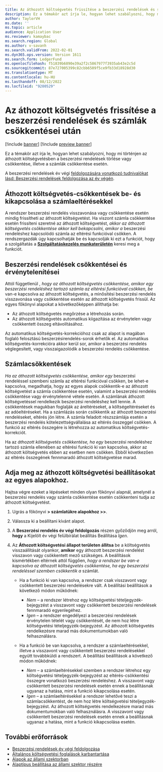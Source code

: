 ```yaml
---
title: Az áthozott költségvetés frissítése a beszerzési rendelések és számlák csökkentései után
description: Ez a témakör azt írja le, hogyan lehet szabályozni, hogy mi történjen az áthozott költségvetésben a beszerzési rendelések törlése vagy csökkentése, illetve a számlák csökkentése esetén.
author: TaylorVH
ms.date: ''
ms.topic: article
audience: Application User
ms.reviewer: kamaybac
ms.search.region: Global
ms.author: v-savanh
ms.search.validFrom: 2022-02-01
ms.dyn365.ops.version: Version 1611
ms.search.form: LedgerFund
ms.openlocfilehash: f51839b6890e39a2f2c5867977f3935ab43e2c5d
ms.sourcegitcommit: 87e727005399c82cbb6509f5ce9fb33d18928d30
ms.translationtype: MT
ms.contentlocale: hu-HU
ms.lasthandoff: 08/12/2022
ms.locfileid: "9280529"
---
```

# <a name="update-the-carry-forward-budget-after-reductions-in-purchase-orders-and-invoices"></a>Az áthozott költségvetés frissítése a beszerzési rendelések és számlák csökkentései után

[!include [banner](../includes/banner.md)]
[!include [preview banner](../includes/preview-banner.md)]

Ez a témakör azt írja le, hogyan lehet szabályozni, hogy mi történjen az áthozott költségvetésben a beszerzési rendelések törlése vagy csökkentése, illetve a számlák csökkentése esetén.

A beszerzési rendelések év végi [feldolgozására vonatkozó tudnivalókat lásd: Beszerzési rendelések feldolgozása az év végén](/dynamicsax-2012/appuser-itpro/process-purchase-orders-at-year-end).

## <a name="turn-carry-forward-budget-reductions-for-invoice-variances-on-or-off"></a>Áthozott költségvetés-csökkentések be- és kikapcsolása a számlaeltérésekkel

A rendszer beszerzési rendelés visszavonása vagy csökkentése esetén mindig frissítheti az áthozott költségvetést. Ha viszont számla csökkentése esetén frissíteni szeretné az áthozott költségvetést, *akkor az áthozott költségvetés csökkentése akkor kell bekapcsolni, amikor a* beszerzési rendeléshez kapcsolódó számla az eltérési funkcióval csökken. A rendszergazdák úgy kapcsolhatják be és kapcsolják ki ezt a funkciót, hogy a szolgáltatás a **[Szolgáltatáskezelés munkaterületén](../../fin-ops-core/fin-ops/get-started/feature-management/feature-management-overview.md)** keresi meg a funkciót.

## <a name="purchase-order-reductions-and-cancellations"></a>Beszerzési rendelések csökkentései és érvénytelenítései

Attól függetlenül *, hogy az áthozott költségvetés csökkentése, amikor egy beszerzési rendeléshez tartozó számla az eltérési funkcióval csökken, be* van-e kapcsolva az áthozott költségvetés, a minősítési beszerzési rendelés visszavonása vagy csökkentése esetén az áthozott költségvetés frissül. Az egyes főkönyvi alapokat a következőképpen állíthatja be:

- Az áthozott költségvetés megőrzése a létrehozás során.
- Az áthozott költségvetés automatikus kiigazítása az érvénytelen vagy csökkentett összeg eltávolításához.

Az automatikus költségvetés-korrekcióhoz csak az alapot is magában foglaló felosztású beszerzésirendelés-sorok érhetők el. Az automatikus költségvetés-korrekcióra akkor kerül sor, amikor a beszerzési rendelés véglegesített, vagy visszaigazolódik a beszerzési rendelés csökkentése.

## <a name="invoice-reductions"></a>Számlacsökkentések

*Ha az áthozott költségvetés csökkentése, amikor egy* beszerzési rendeléssel szembeni számla az eltérési funkcióval csökken, be lehet-e kapcsolva, megadhatja, hogy az egyes alapok csökkentik-e az áthozott költségvetést a számla csökkentése esetén, valamint a beszerzési rendelés csökkentése vagy érvénytelenné vétele esetén. A számlának áthozott költségvetéssel rendelkezik beszerzési rendeléshez kell lennie. A csökkentések magukban foglalják az áreltéréseket, a költségeltéréseket és az adóeltéréseket. Ha a számlázás során csökkentik az áthozott beszerzési rendeléseket, eltérés jön létre. A számla feladott részszámlája esetén a beszerzési rendelés kötelezettségvállalása az eltérés összeggel csökken. A funkció az eltérés összegére is létrehozza az automatikus költségvetés-korrekciót.

Ha az *áthozott költségvetés csökkentése, ha egy* beszerzési rendeléshez tartozó számla ellenében az eltérési funkció ki van kapcsolva, akkor az áthozott költségvetés ebben az esetben nem csökken. Ebből következően az eltérés összegének fennmaradó áthozott költségvetése marad.

## <a name="configure-the-carry-forward-budget-options-for-each-fund"></a>Adja meg az áthozott költségvetési beállításokat az egyes alapokhoz.

Hajtsa végre ezeket a lépéseket minden olyan főkönyvi alapnál, amelynél a beszerzési rendelés vagy számla csökkentése esetén csökkenteni tudja az áthozott költségvetést.

1. Ugrás a főkönyvi **\> számlatükre alapokhoz \>\>**.
1. Válassza ki a beállítani kívánt alapot.
1. A **Beszerzési rendelés év végi feldolgozás** részen győződjön meg arról, **hogy** a Kijelölt év végi felülbírálat beállítás Beállítása *Igen*.
1. Az **Áthozott költségvetési állapot területen állítsa** be a költségvetés visszaállítását olyankor, **amikor** egy áthozott beszerzési rendelést visszavon vagy csökkentett mező szükséges. A beállítások kismértékben eltérnek attól függően, *hogy a rendszer be van-e kapcsolva az áthozott költségvetés csökkentése, ha egy beszerzési rendeléssel szemben csökkentik a* számlát.

    - Ha a funkció ki van kapcsolva, a rendszer csak visszavont vagy csökkentett beszerzési rendelésekre vált. A beállítási beállítások a következő módon működnek:

        - *Nem* – a rendszer létrehoz egy költségvetési tételjegyzék-bejegyzést a visszavont vagy csökkentett beszerzési rendelések fennmaradó egyenlegéhez.
        - *Igen* – a rendszer engedélyezi a beszerzési rendelések érvénytelen tételét vagy csökkentését, de nem hoz létre költségvetési tételjegyzék-bejegyzést. Az áthozott költségvetés rendelkezésre marad más dokumentumokban való felhasználásra.

    - Ha a funkció be van kapcsolva, a rendszer a számlaeltérésekkel, illetve a visszavont vagy csökkentett beszerzési rendelésekkel együtt továbbküldi a rendszert. A beállítási beállítások a következő módon működnek:

        - *Nem* – a számlaeltérésekkel szemben a rendszer létrehoz egy költségvetési tételjegyzék-bejegyzést az eltérés-csökkentési összegre vonatkozó beszerzési rendeléshez. A visszavont vagy csökkentett beszerzési rendelések esetén ennek a beállításnak ugyanaz a hatása, mint a funkció kikapcsolása esetén.
        - *Igen* – a számlaeltérésekkel a rendszer lehetővé teszi a számlacsökkentést, de nem hoz létre költségvetési tételjegyzék-bejegyzést. Az áthozott költségvetés rendelkezésre marad más dokumentumokban való felhasználásra. A visszavont vagy csökkentett beszerzési rendelések esetén ennek a beállításnak ugyanaz a hatása, mint a funkció kikapcsolása esetén.

## <a name="additional-resources"></a>További erőforrások

- [Beszerzési rendelések év végi feldolgozása](/dynamicsax-2012/appuser-itpro/process-purchase-orders-at-year-end)
- [Általános költségvetési foglalások karbantartása](general-budget-reservation-tasks.md)
- [Alapok az állami szektorban](funds-public-sector.md)
- [Alaptípus beállítása az állami szektor részére](tasks/set-up-fund-public-sector.md)
